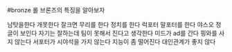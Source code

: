 #bronze
롤 브론즈의 특징을 알아보자

남탓을한다
개못한다
잘크면 무리를 한다
정치를 한다
럭포터 말포터를 한다
야스오 정글이 보인다
자기는 잘하는데 팀이 못해서 진다고 생각한다
미드가 ad를 간다
핑와를 사지 않는다
서포터가 시야석을 가지 않는다
지능이 좀 떨어진다
대인관계가 좋지 않다
